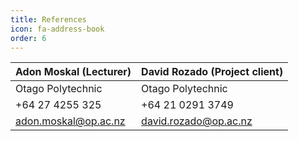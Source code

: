 ```yaml
---
title: References
icon: fa-address-book
order: 6
---
```


| Adon Moskal (Lecturer)| David Rozado (Project client)|
| ------------- |-------------|
| Otago Polytechnic | Otago Polytechnic |
| +64 27 4255 325 | +64 21 0291 3749 |
| [adon.moskal@op.ac.nz](mailto:adon.moskal@op.ac.nz) | [david.rozado@op.ac.nz](mailto:david.rozado@op.ac.nz) |